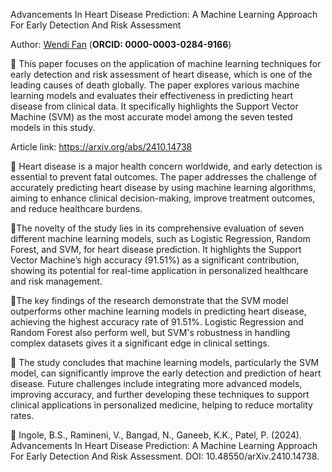 Advancements In Heart Disease Prediction: A Machine Learning Approach For Early Detection And Risk Assessment

Author: [Wendi Fan](https://www.linkedin.com/in/wendi-fan-265996310/) (**ORCID: 0000-0003-0284-9166**)

📌 This paper focuses on the application of machine learning techniques for early detection and risk assessment of heart disease, which is one of the leading causes of death globally. The paper explores various machine learning models and evaluates their effectiveness in predicting heart disease from clinical data. It specifically highlights the Support Vector Machine (SVM) as the most accurate model among the seven tested models in this study.

Article link: https://arxiv.org/abs/2410.14738

🔹 Heart disease is a major health concern worldwide, and early detection is essential to prevent fatal outcomes. The paper addresses the challenge of accurately predicting heart disease by using machine learning algorithms, aiming to enhance clinical decision-making, improve treatment outcomes, and reduce healthcare burdens.

🔹The novelty of the study lies in its comprehensive evaluation of seven different machine learning models, such as Logistic Regression, Random Forest, and SVM, for heart disease prediction. It highlights the Support Vector Machine’s high accuracy (91.51%) as a significant contribution, showing its potential for real-time application in personalized healthcare and risk management.

🔹The key findings of the research demonstrate that the SVM model outperforms other machine learning models in predicting heart disease, achieving the highest accuracy rate of 91.51%. Logistic Regression and Random Forest also perform well, but SVM's robustness in handling complex datasets gives it a significant edge in clinical settings.

🔹 The study concludes that machine learning models, particularly the SVM model, can significantly improve the early detection and prediction of heart disease. Future challenges include integrating more advanced models, improving accuracy, and further developing these techniques to support clinical applications in personalized medicine, helping to reduce mortality rates.

📑 Ingole, B.S., Ramineni, V., Bangad, N., Ganeeb, K.K., Patel, P. (2024). Advancements In Heart Disease Prediction: A Machine Learning Approach For Early Detection And Risk Assessment. DOI: 10.48550/arXiv.2410.14738.